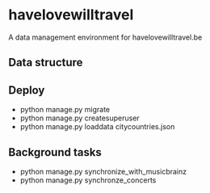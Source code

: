 # havelovewilltravel
A data management environment for havelovewilltravel.be

## Data structure

## Deploy

- python manage.py migrate
- python manage.py createsuperuser
- python manage.py loaddata citycountries.json


## Background tasks
- python manage.py synchronize_with_musicbrainz
- python manage.py synchronze_concerts